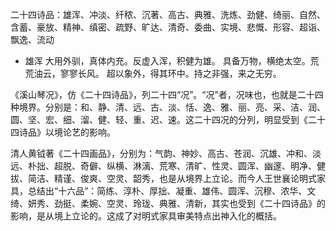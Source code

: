 二十四诗品：雄浑、冲淡、纤秾、沉著、高古、典雅、洗炼、劲健、绮丽、自然、含蓄、豪放、精神、缜密、疏野、旷达、清奇、委曲、实境、悲慨、形容、超诣、飘逸、流动

* 雄浑
大用外驯，真体内充。反虚入浑，积健为雄。
具备万物，横绝太空。荒荒油云，寥寥长风。
超以象外，得其环中。持之非强，来之无穷。

《溪山琴况》，仿《二十四诗品》，列二十四“况”。“况”者，况味也，也就是二十四种境界。分别是：和、静、清、远、古、淡、恬、逸、雅、丽、亮、采、洁、润、圆、坚、宏、细、溜、健、轻、重、迟、速。这二十四况的分列，明显受到《二十四诗品》以境论艺的影响。

清人黄钺著《二十四画品》，分别为：气韵、神妙、高古、苍润、沉雄、冲和、淡远、朴拙、超脱、奇僻、纵横、淋漓、荒寒、清旷、性灵、圆浑、幽邃、明净、健拔、简洁、精谨、俊爽、空灵、韶秀，也是从境界上立论。而今人王世襄论明式家具，总结出“十六品”：简练、淳朴、厚拙、凝重、雄伟、圆浑、沉穆、浓华、文绮、妍秀、劲挺、柔婉、空灵、玲珑、典雅、清新，其实也受到《二十四诗品》的影响，是从境上立论的。这成了对明式家具审美特点出神入化的概括。
